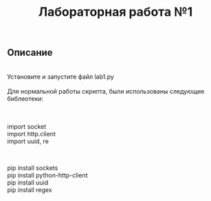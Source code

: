 <a> <h1 align="center"> Лабораторная работа №1 </h1></a>
<br>
<a> <h2 align="left"> Описание </h2></a>
<br>
Установите и запустите файл lab1.py
<br>
<br>
Для нормальной работы скрипта, были использованы следующие библеотеки:
<br>
<br>
<br>
<body>

import  socket </br> 
import http.client<br>
import uuid, re<br>
</body>
<br>

<body>

pip install sockets</br>
pip install python-http-client</br>
pip install uuid</br>
pip install regex </br> 

</body>

